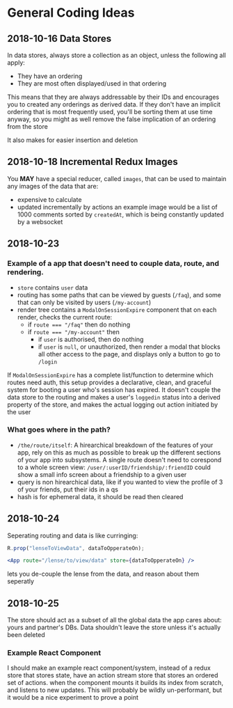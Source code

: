 # General Coding Ideas

## 2018-10-16 Data Stores

In data stores, always store a collection as an object, unless the following all apply:

- They have an ordering
- They are most often displayed/used in that ordering

This means that they are always addressable by their IDs and encourages you to created any orderings as derived data.
If they don't have an implicit ordering that is most frequently used, you'll be sorting them at use time anyway, so you might as well remove the false implication of an ordering from the store

It also makes for easier insertion and deletion

## 2018-10-18 Incremental Redux Images

You **MAY** have a special reducer, called `images`, that can be used to maintain any images of the data that are:

- expensive to calculate
- updated incrementally by actions
  an example image would be a list of 1000 comments sorted by `createdAt`, which is being constantly updated by a websocket

## 2018-10-23

### Example of a app that doesn't need to couple data, route, and rendering.

- `store` contains `user` data
- routing has some paths that can be viewed by guests (`/faq`), and some that can only be visited by users (`/my-account`)
- render tree contains a `ModalOnSessionExpire` component that on each render, checks the current route:
  - if `route === "/faq"` then do nothing
  - if `route === "/my-account"` then
    - if `user` is authorised, then do nothing
    - if `user` is `null`, or unauthorized, then render a modal that blocks all other access to the page, and displays only a button to go to `/login`

If `ModalOnSessionExpire` has a complete list/function to determine which routes need auth, this setup provides a declarative, clean, and graceful system for booting a user who's session has expired. It doesn't couple the data store to the routing and makes a user's `loggedin` status into a derived property of the store, and makes the actual logging out action initiated by the user

### What goes where in the path?

- `/the/route/itself`: A hirearchical breakdown of the features of your app, rely on this as much as possible to break up the different sections of your app into subsystems. A single route doesn't need to corespond to a whole screen view: `/user/:userID/friendship/:friendID` could show a small info screen about a friendship to a given user
- query is non hirearchical data, like if you wanted to view the profile of 3 of your friends, put their ids in a qs
- hash is for ephemeral data, it should be read then cleared

## 2018-10-24

Seperating routing and data is like curringing:

```js
R.prop("lenseToViewData", dataToOpperateOn);
```

```jsx
<App route="/lense/to/view/data" store={dataToOpperateOn} />
```

lets you de-couple the lense from the data, and reason about them seperatly

## 2018-10-25

The store should act as a subset of all the global data the app cares about: yours and partner's DBs. Data shouldn't leave the store unless it's actually been deleted

### Example React Component

I should make an example react component/system, instead of a redux store that stores state, have an action stream store that stores an ordered set of actions. when the component mounts it builds its index from scratch, and listens to new updates. This will probably be wildly un-performant, but it would be a nice experiment to prove a point
